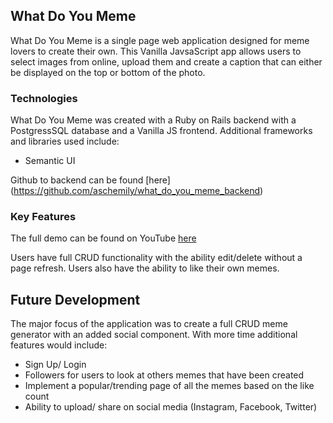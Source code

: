 ## What Do You Meme

What Do You Meme is a single page web application designed for meme lovers to create their own. This Vanilla JavsaScript app allows users to select images from online, upload them and create a caption that can either be displayed on the top or bottom of the photo. 


### Technologies 

What Do You Meme was created with a Ruby on Rails backend with a PostgressSQL database and a Vanilla JS frontend. Additional frameworks and libraries used include: 

- Semantic UI 

Github to backend can be found [here] (https://github.com/aschemily/what_do_you_meme_backend)

### Key Features
The full demo can be found on YouTube [here](https://www.youtube.com/watch?v=NRoxwPnspIM)

Users have full CRUD functionality with the ability edit/delete without a page refresh. Users also have the ability to like their own memes.

## Future Development

The major focus of the application was to create a full CRUD meme generator with an added social component. With more time additional features would include: 
- Sign Up/ Login
- Followers for users to look at others memes that have been created
- Implement a popular/trending page of all the memes based on the like count 
- Ability to upload/ share on social media (Instagram, Facebook, Twitter)
